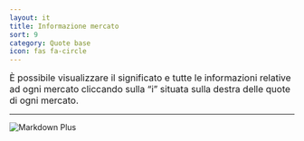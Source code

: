 ```yaml
---
layout: it
title: Informazione mercato
sort: 9
category: Quote base
icon: fas fa-circle
---
```

<p class="message">
    
</p>

<font size="3"> È possibile visualizzare il significato e tutte le informazioni relative ad ogni mercato cliccando sulla “i” situata sulla destra delle quote di ogni mercato.</font> 

 ---

 ![Markdown Plus]({{site.baseurl}}/public/images/gestione-quote/Oam-tool-info-mercato.png)

 